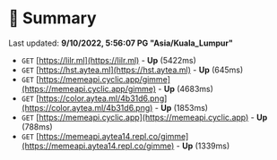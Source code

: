 # 📖 Summary
Last updated: **9/10/2022, 5:56:07 PG "Asia/Kuala_Lumpur"**

- `GET` [https://lilr.ml](https://lilr.ml) - **Up** (5422ms)
- `GET` [https://hst.aytea.ml](https://hst.aytea.ml) - **Up** (645ms)
- `GET` [https://memeapi.cyclic.app/gimme](https://memeapi.cyclic.app/gimme) - **Up** (4683ms)
- `GET` [https://color.aytea.ml/4b31d6.png](https://color.aytea.ml/4b31d6.png) - **Up** (1853ms)
- `GET` [https://memeapi.cyclic.app](https://memeapi.cyclic.app) - **Up** (788ms)
- `GET` [https://memeapi.aytea14.repl.co/gimme](https://memeapi.aytea14.repl.co/gimme) - **Up** (1339ms)
